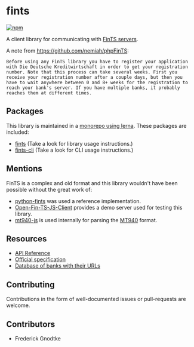 # fints

[![npm](https://img.shields.io/npm/v/node-fints.svg)](https://www.npmjs.com/package/node-fints)

A client library for communicating with [FinTS servers](https://www.hbci-zka.de/).

A note from https://github.com/nemiah/phpFinTS:

```Before using any FinTS library you have to register your application with Die Deutsche Kreditwirtschaft in order to get your registration number. Note that this process can take several weeks. First you receive your registration number after a couple days, but then you have to wait anywhere between 0 and 8+ weeks for the registration to reach your bank's server. If you have multiple banks, it probably reaches them at different times.```

## Packages

This library is maintained in a [monorepo using lerna](https://lernajs.io/). These packages are included:

 * [fints](packages/fints) (Take a look for library usage instructions.)
 * [fints-cli](packages/fints-cli) (Take a look for CLI usage instructions.)

## Mentions

FinTS is a complex and old format and this library wouldn't have been possible without the great work of:

- [python-fints](https://github.com/raphaelm/python-fints) was used a reference implementation.
- [Open-Fin-TS-JS-Client](https://github.com/jschyma/open_fints_js_client) provides a demo server used for testing this library.
- [mt940-js](https://github.com/webschik/mt940-js) is used internally for parsing the [MT940](https://en.wikipedia.org/wiki/MT940) format.

## Resources

- [API Reference](https://prior99.gitlab.io/fints)
- [Official specification](https://www.hbci-zka.de/spec/3_0.htm)
- [Database of banks with their URLs](https://github.com/jhermsmeier/fints-institute-db)

## Contributing

Contributions in the form of well-documented issues or pull-requests are welcome.

## Contributors

 - Frederick Gnodtke
